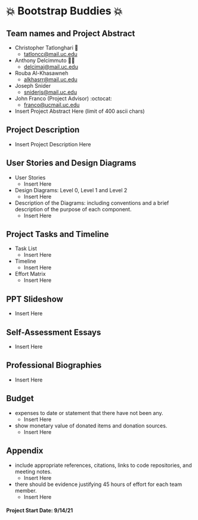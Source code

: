 # 💥 Bootstrap Buddies 💥

## Team names and Project Abstract 
* Christopher Tatlonghari 🌟
  * tatloncc@mail.uc.edu
* Anthony Delcimmuto 👨‍💻
  * delcimaj@mail.uc.edu
* Rouba Al-Khasawneh
  * alkhasrr@mail.uc.edu
* Joseph Snider
  * sniderjs@mail.uc.edu
* John Franco (Project Advisor) :octocat:
  * franco@ucmail.uc.edu
* Insert Project Abstract Here (limit of 400 ascii chars)

## Project Description
* Insert Project Description Here

## User Stories and Design Diagrams
* User Stories
  * Insert Here
* Design Diagrams: Level 0, Level 1 and Level 2 
  * Insert Here
* Description of the Diagrams: including conventions and a brief description of the purpose of each component.
  * Insert Here

## Project Tasks and Timeline
* Task List
  * Insert Here
* Timeline
  * Insert Here
* Effort Matrix
  * Insert Here

## PPT Slideshow
* Insert Here

## Self-Assessment Essays
* Insert Here

## Professional Biographies
* Insert Here

## Budget
* expenses to date or statement that there have not been any.
  * Insert Here
* show monetary value of donated items and donation sources.
  * Insert Here

## Appendix
* include appropriate references, citations, links to code repositories, and meeting notes.
  * Insert Here
* there should be evidence justifying 45 hours of effort for each team member.
  * Insert Here



#### Project Start Date:  9/14/21
